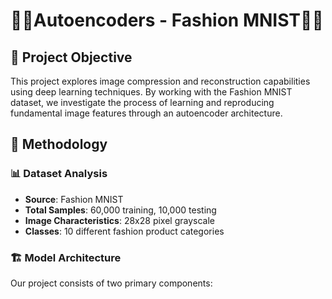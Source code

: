 # 🧥👜Autoencoders - Fashion MNIST🥾👖

## 🎯 Project Objective
This project explores image compression and reconstruction capabilities using deep learning techniques. By working with the Fashion MNIST dataset, we investigate the process of learning and reproducing fundamental image features through an autoencoder architecture.

## 🧠 Methodology

### 📊 Dataset Analysis
- **Source**: Fashion MNIST
- **Total Samples**: 60,000 training, 10,000 testing
- **Image Characteristics**: 28x28 pixel grayscale
- **Classes**: 10 different fashion product categories

### 🏗️ Model Architecture
Our project consists of two primary components:
